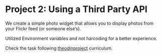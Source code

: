 # Project 2: Using a Third Party API

We create a simple photo widget that allows you to display photos from your Flickr feed (or someone else’s).

Utilized Environment variables and not harcoding for a better experience.

Check the task following [theodinproject](https://www.theodinproject.com/lessons/apis#project-2-using-a-third-party-api) curriculum.
